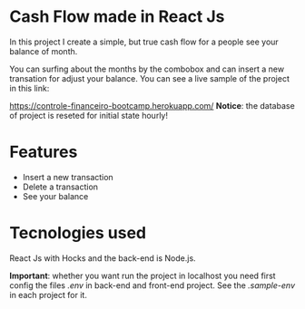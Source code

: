 # Cash Flow made in React Js

In this project I create a simple, but true cash flow for a people see your balance of month.

You can surfing about the months by the combobox and can insert a new transation for adjust your balance. You can see a live sample of the project in this link: 

https://controle-financeiro-bootcamp.herokuapp.com/
**Notice**: the database of project is reseted for initial state hourly!

# Features

- Insert a new transaction
- Delete a transaction
- See your balance

# Tecnologies used

React Js with Hocks and the back-end is Node.js.

**Important**: whether you want run the project in localhost you need first config the files *.env* in back-end and front-end project. See the *.sample-env* in each project for it.

